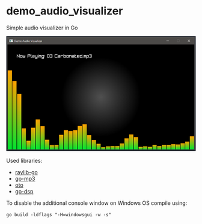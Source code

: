 # demo_audio_visualizer
Simple audio visualizer in Go

<img src="screenshot/screenshot.png" >

Used libraries: 
- [raylib-go](https://github.com/gen2brain/raylib-go)
- [go-mp3](https://github.com/hajimehoshi/go-mp3)
- [oto](https://github.com/hajimehoshi/oto)
- [go-dsp](https://github.com/mjibson/go-dsp)


To disable the additional console window on Windows OS compile using:
```
go build -ldflags "-H=windowsgui -w -s"
```